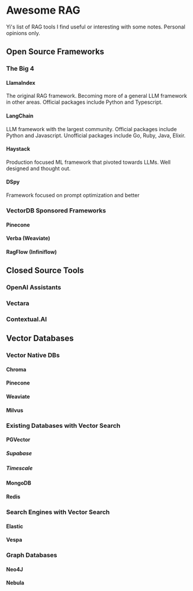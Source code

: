 # Awesome RAG

Yi's list of RAG tools I find useful or interesting with some notes. Personal opinions only.

## Open Source Frameworks

### The Big 4

#### LlamaIndex
The original RAG framework. Becoming more of a general LLM framework in other areas. Official packages include Python and Typescript.
#### LangChain
LLM framework with the largest community. Official packages include Python and Javascript. Unofficial packages include Go, Ruby, Java, Elixir.
#### Haystack
Production focused ML framework that pivoted towards LLMs. Well designed and thought out.
#### DSpy
Framework focused on prompt optimization and better 

### VectorDB Sponsored Frameworks

#### Pinecone
#### Verba (Weaviate)
#### RagFlow (Infiniflow)

## Closed Source Tools

### OpenAI Assistants
### Vectara
### Contextual.AI

## Vector Databases

### Vector Native DBs

#### Chroma
#### Pinecone
#### Weaviate
#### Milvus

### Existing Databases with Vector Search

#### PGVector
##### Supabase
##### Timescale
#### MongoDB
#### Redis

### Search Engines with Vector Search
#### Elastic
#### Vespa

### Graph Databases
#### Neo4J
#### Nebula
